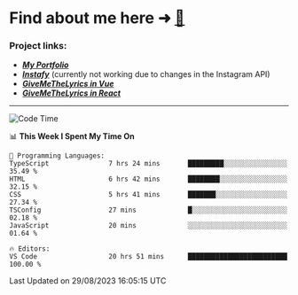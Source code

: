 # Find about me here ➜ [🧑](https://pauabella.dev)

### Project links:
- ***[My Portfolio](https://pauabella.dev)***
- ***[Instafy](https://instafy.me)*** (currently not working due to changes in the Instagram API)
- ***[GiveMeTheLyrics in Vue](https://lyrics.pauabella.dev)***
- ***[GiveMeTheLyrics in React](https://pauabella.dev/GiveMeTheLyrics)***

---
<!--START_SECTION:waka-->
![Code Time](http://img.shields.io/badge/Code%20Time-2%2C396%20hrs%2050%20mins-blue)

📊 **This Week I Spent My Time On** 

```text
💬 Programming Languages: 
TypeScript               7 hrs 24 mins       █████████░░░░░░░░░░░░░░░░   35.49 % 
HTML                     6 hrs 42 mins       ████████░░░░░░░░░░░░░░░░░   32.15 % 
CSS                      5 hrs 41 mins       ███████░░░░░░░░░░░░░░░░░░   27.34 % 
TSConfig                 27 mins             █░░░░░░░░░░░░░░░░░░░░░░░░   02.18 % 
JavaScript               20 mins             ░░░░░░░░░░░░░░░░░░░░░░░░░   01.64 % 

🔥 Editors: 
VS Code                  20 hrs 51 mins      █████████████████████████   100.00 % 
```


 Last Updated on 29/08/2023 16:05:15 UTC
<!--END_SECTION:waka-->
